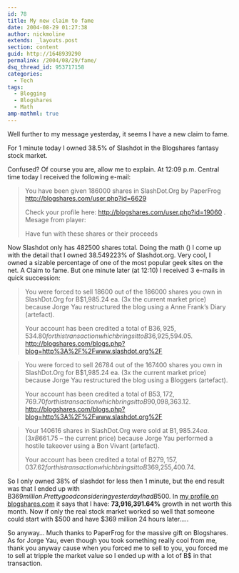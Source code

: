 ```yaml
---
id: 78
title: My new claim to fame
date: 2004-08-29 01:27:38
author: nickmoline
extends: _layouts.post
section: content
guid: http://1648939290
permalink: /2004/08/29/fame/
dsq_thread_id: 953717158
categories:
  - Tech
tags:
  - Blogging
  - Blogshares
  - Math
amp-mathml: true
---
```

Well further to my message yesterday, it seems I have a new claim to fame.

<!--more-->

For 1 minute today I owned 38.5% of Slashdot in the Blogshares fantasy stock market.

Confused? Of course you are, allow me to explain. At 12:09 p.m. Central time today I received the following e-mail:

> You have been given 186000 shares in SlashDot.Org by PaperFrog  
> http://blogshares.com/user.php?id=6629
> 
> Check your profile here: http://blogshares.com/user.php?id=19060 . Mesage from player:
> 
> Have fun with these shares or their proceeds

Now Slashdot only has 482500 shares total. Doing the math (<amp-mathml layout="container" data-formula="\[ p = 186000 / 482500 * 100 \]" inline></amp-mathml>) I come up with the detail that I owned 38.549223% of Slashdot.org. Very cool, I owned a sizable percentage of one of the most popular geek sites on the net. A Claim to fame. But one minute later (at 12:10) I received 3 e-mails in quick succession:

> You were forced to sell 18600 out of the 186000 shares you own in SlashDot.Org for B$1,985.24 ea. (3x the current market price) because Jorge Yau restructured the blog using a Anne Frank&#8217;s Diary (artefact).
> 
> Your account has been credited a total of B$36,925,534.80 for this transaction which brings it to B$36,925,594.05. http://blogshares.com/blogs.php?blog=http%3A%2F%2Fwww.slashdot.org%2F

> You were forced to sell 26784 out of the 167400 shares you own in SlashDot.Org for B$1,985.24 ea. (3x the current market price) because Jorge Yau restructured the blog using a Bloggers (artefact).
> 
> Your account has been credited a total of B$53,172,769.70 for this transaction which brings it to B$90,098,363.12. http://blogshares.com/blogs.php?blog=http%3A%2F%2Fwww.slashdot.org%2F

> Your 140616 shares in SlashDot.Org were sold at B$1,985.24 ea. (3 x B$661.75 &#8211; the current price) because Jorge Yau performed a hostile takeover using a Bon Vivant (artefact).
> 
> Your account has been credited a total of B$279,157,037.62 for this transaction which brings it to B$369,255,400.74.

So I only owned 38% of slashdot for less then 1 minute, but the end result was that I ended up with B$369 million. Pretty good considering yesterday I had B$500. In [my profile on blogshares.com](http://blogshares.com/user.php?id=19060) it says that I have: **73,916,391.64%** growth in net worth this month. Now if only the real stock market worked so well that someone could start with $500 and have $369 million 24 hours later&#8230;..

So anyway&#8230; Much thanks to PaperFrog for the massive gift on Blogshares. As for Jorge Yau, even though you took something really cool from me, thank you anyway cause when you forced me to sell to you, you forced me to sell at tripple the market value so I ended up with a lot of B$ in that transaction.

